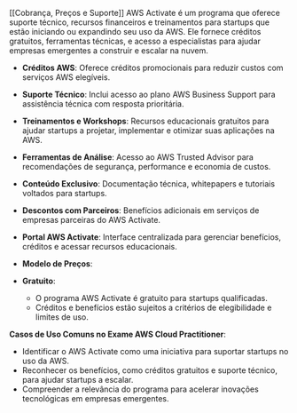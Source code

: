 [[Cobrança, Preços e Suporte]]
AWS Activate é um programa que oferece suporte técnico, recursos financeiros e treinamentos para startups que estão iniciando ou expandindo seu uso da AWS. Ele fornece créditos gratuitos, ferramentas técnicas, e acesso a especialistas para ajudar empresas emergentes a construir e escalar na nuvem.
- **Créditos AWS**: Oferece créditos promocionais para reduzir custos com serviços AWS elegíveis.
- **Suporte Técnico**: Inclui acesso ao plano AWS Business Support para assistência técnica com resposta prioritária.
- **Treinamentos e Workshops**: Recursos educacionais gratuitos para ajudar startups a projetar, implementar e otimizar suas aplicações na AWS.
- **Ferramentas de Análise**: Acesso ao AWS Trusted Advisor para recomendações de segurança, performance e economia de custos.
- **Conteúdo Exclusivo**: Documentação técnica, whitepapers e tutoriais voltados para startups.
- **Descontos com Parceiros**: Benefícios adicionais em serviços de empresas parceiras do AWS Activate.
- **Portal AWS Activate**: Interface centralizada para gerenciar benefícios, créditos e acessar recursos educacionais.
- **Modelo de Preços**:

- **Gratuito**:
    - O programa AWS Activate é gratuito para startups qualificadas.
    - Créditos e benefícios estão sujeitos a critérios de elegibilidade e limites de uso.

**Casos de Uso Comuns no Exame AWS Cloud Practitioner**:

- Identificar o AWS Activate como uma iniciativa para suportar startups no uso da AWS.
- Reconhecer os benefícios, como créditos gratuitos e suporte técnico, para ajudar startups a escalar.
- Compreender a relevância do programa para acelerar inovações tecnológicas em empresas emergentes.